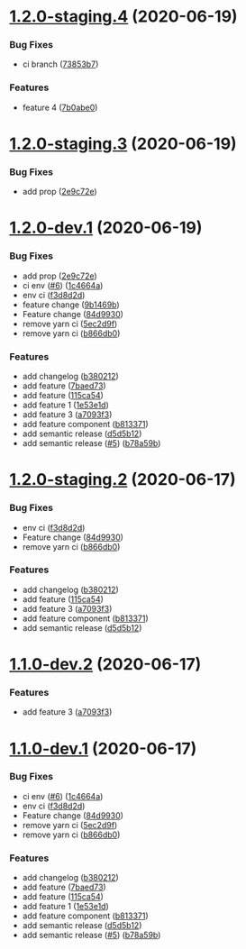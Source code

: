 # [1.2.0-staging.4](https://github.com/roddyvitali/version-clone/compare/v1.2.0-staging.3...v1.2.0-staging.4) (2020-06-19)


### Bug Fixes

* ci branch ([73853b7](https://github.com/roddyvitali/version-clone/commit/73853b7d64e64a1621eca110e14b5342fa75538e))


### Features

* feature 4 ([7b0abe0](https://github.com/roddyvitali/version-clone/commit/7b0abe049866cf7a08039c2d44a73f938da9ec19))

# [1.2.0-staging.3](https://github.com/roddyvitali/version-clone/compare/v1.2.0-staging.2...v1.2.0-staging.3) (2020-06-19)


### Bug Fixes

* add prop ([2e9c72e](https://github.com/roddyvitali/version-clone/commit/2e9c72ebf25b002ffda74af43d4126b260f3d215))

# [1.2.0-dev.1](https://github.com/roddyvitali/version-clone/compare/v1.1.0...v1.2.0-dev.1) (2020-06-19)


### Bug Fixes

* add prop ([2e9c72e](https://github.com/roddyvitali/version-clone/commit/2e9c72ebf25b002ffda74af43d4126b260f3d215))
* ci env ([#6](https://github.com/roddyvitali/version-clone/issues/6)) ([1c4664a](https://github.com/roddyvitali/version-clone/commit/1c4664a13c1a0cc725a4b2606d092c8202268bea))
* env ci ([f3d8d2d](https://github.com/roddyvitali/version-clone/commit/f3d8d2df6916c8e2f415852264c6ef6e64f66ef0))
* feature change ([9b1469b](https://github.com/roddyvitali/version-clone/commit/9b1469bb150ef9b5e624ab9a20fdef6242b7e0a0))
* Feature change ([84d9930](https://github.com/roddyvitali/version-clone/commit/84d9930879985993246c00da653b26b0edbc11d8))
* remove yarn ci ([5ec2d9f](https://github.com/roddyvitali/version-clone/commit/5ec2d9fdbc71f1a8e4c4f31888f5d413d4b0da6f))
* remove yarn ci ([b866db0](https://github.com/roddyvitali/version-clone/commit/b866db070817bde52adea6afba6628e1c44ae3ad))


### Features

* add changelog ([b380212](https://github.com/roddyvitali/version-clone/commit/b380212ff57e945ca35b298cc47d9bc4062f8993))
* add feature ([7baed73](https://github.com/roddyvitali/version-clone/commit/7baed7323f5d25715d788250848c559e64b13376))
* add feature ([115ca54](https://github.com/roddyvitali/version-clone/commit/115ca5410b0960ad2bfc87f8e7935e0f0ab867b9))
* add feature 1 ([1e53e1d](https://github.com/roddyvitali/version-clone/commit/1e53e1d3ebaf43b475e0fb76b82b6dd162a45975))
* add feature 3 ([a7093f3](https://github.com/roddyvitali/version-clone/commit/a7093f3cda30a8eac8e0309f120365060c0fa820))
* add feature component ([b813371](https://github.com/roddyvitali/version-clone/commit/b813371358aef901d814f80898f61201627b983c))
* add semantic release ([d5d5b12](https://github.com/roddyvitali/version-clone/commit/d5d5b12546d7799422bf8582fb1cb41c9d38c5aa))
* add semantic release ([#5](https://github.com/roddyvitali/version-clone/issues/5)) ([b78a59b](https://github.com/roddyvitali/version-clone/commit/b78a59b35b155d9e56cd84a6a10e8ce2c46e5f89))

# [1.2.0-staging.2](https://github.com/roddyvitali/version-clone/compare/v1.2.0-staging.1...v1.2.0-staging.2) (2020-06-17)



### Bug Fixes
* env ci ([f3d8d2d](https://github.com/roddyvitali/version-clone/commit/f3d8d2df6916c8e2f415852264c6ef6e64f66ef0))
* Feature change ([84d9930](https://github.com/roddyvitali/version-clone/commit/84d9930879985993246c00da653b26b0edbc11d8))
* remove yarn ci ([b866db0](https://github.com/roddyvitali/version-clone/commit/b866db070817bde52adea6afba6628e1c44ae3ad))


### Features

* add changelog ([b380212](https://github.com/roddyvitali/version-clone/commit/b380212ff57e945ca35b298cc47d9bc4062f8993))
* add feature ([115ca54](https://github.com/roddyvitali/version-clone/commit/115ca5410b0960ad2bfc87f8e7935e0f0ab867b9))
* add feature 3 ([a7093f3](https://github.com/roddyvitali/version-clone/commit/a7093f3cda30a8eac8e0309f120365060c0fa820))
* add feature component ([b813371](https://github.com/roddyvitali/version-clone/commit/b813371358aef901d814f80898f61201627b983c))
* add semantic release ([d5d5b12](https://github.com/roddyvitali/version-clone/commit/d5d5b12546d7799422bf8582fb1cb41c9d38c5aa))


# [1.1.0-dev.2](https://github.com/roddyvitali/version-clone/compare/v1.1.0-dev.1...v1.1.0-dev.2) (2020-06-17)


### Features

* add feature 3 ([a7093f3](https://github.com/roddyvitali/version-clone/commit/a7093f3cda30a8eac8e0309f120365060c0fa820))

# [1.1.0-dev.1](https://github.com/roddyvitali/version-clone/compare/v1.0.0...v1.1.0-dev.1) (2020-06-17)


### Bug Fixes

* ci env ([#6](https://github.com/roddyvitali/version-clone/issues/6)) ([1c4664a](https://github.com/roddyvitali/version-clone/commit/1c4664a13c1a0cc725a4b2606d092c8202268bea))
* env ci ([f3d8d2d](https://github.com/roddyvitali/version-clone/commit/f3d8d2df6916c8e2f415852264c6ef6e64f66ef0))
* Feature change ([84d9930](https://github.com/roddyvitali/version-clone/commit/84d9930879985993246c00da653b26b0edbc11d8))
* remove yarn ci ([5ec2d9f](https://github.com/roddyvitali/version-clone/commit/5ec2d9fdbc71f1a8e4c4f31888f5d413d4b0da6f))
* remove yarn ci ([b866db0](https://github.com/roddyvitali/version-clone/commit/b866db070817bde52adea6afba6628e1c44ae3ad))


### Features

* add changelog ([b380212](https://github.com/roddyvitali/version-clone/commit/b380212ff57e945ca35b298cc47d9bc4062f8993))
* add feature ([7baed73](https://github.com/roddyvitali/version-clone/commit/7baed7323f5d25715d788250848c559e64b13376))
* add feature ([115ca54](https://github.com/roddyvitali/version-clone/commit/115ca5410b0960ad2bfc87f8e7935e0f0ab867b9))
* add feature 1 ([1e53e1d](https://github.com/roddyvitali/version-clone/commit/1e53e1d3ebaf43b475e0fb76b82b6dd162a45975))
* add feature component ([b813371](https://github.com/roddyvitali/version-clone/commit/b813371358aef901d814f80898f61201627b983c))
* add semantic release ([d5d5b12](https://github.com/roddyvitali/version-clone/commit/d5d5b12546d7799422bf8582fb1cb41c9d38c5aa))
* add semantic release ([#5](https://github.com/roddyvitali/version-clone/issues/5)) ([b78a59b](https://github.com/roddyvitali/version-clone/commit/b78a59b35b155d9e56cd84a6a10e8ce2c46e5f89))

